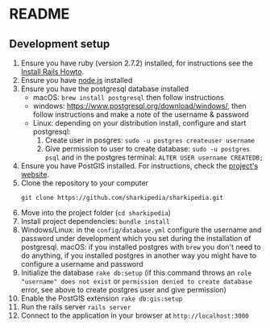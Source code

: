 # README

## Development setup

1. Ensure you have ruby (version 2.7.2) installed, for instructions see the
    [Install Rails Howto](http://installrails.com).
1. Ensure you have [node.js](https://nodejs.org/en/) installed
1. Ensure you have the postgresql database installed
    - macOS: `brew install postgresql` then follow instructions
    - windows: https://www.postgresql.org/download/windows/, then follow
       instructions and make a note of the username & password
    - Linux: depending on your distribution install, configure and start
       postgresql:
        1. Create user in posgres: `sudo -u postgres createuser username`
        1. Give permission to user to create database:  `sudo -u postgres psql`
            and in the postgres terminal: `ALTER USER username CREATEDB;`
1. Ensure you have PostGIS installed. For instructions, check the
    [project's website](https://postgis.net/install/).
1. Clone the repository to your computer
    ```
    git clone https://github.com/sharkipedia/sharkipedia.git
    ```
1. Move into the project folder (`cd sharkipedia`)
1. Install project dependencies: `bundle install`
1. Windows/Linux: in the `config/database.yml` configure the username and
   password under development which you set during the installation of
   postgresql.
   macOS: if you installed postgres with `brew` you don't need to do anything,
   if you installed postgres in another way you might have to configure
   a username and password
1. Initialize the database `rake db:setup` (if this command throws an
    `role "username" does not exist` or `permission denied to create database`
    error, see above to create postgres user and give permission)
1. Enable the PostGIS extension `rake db:gis:setup`
1. Run the rails server `rails server`
1. Connect to the application in your browser at `http://localhost:3000`
